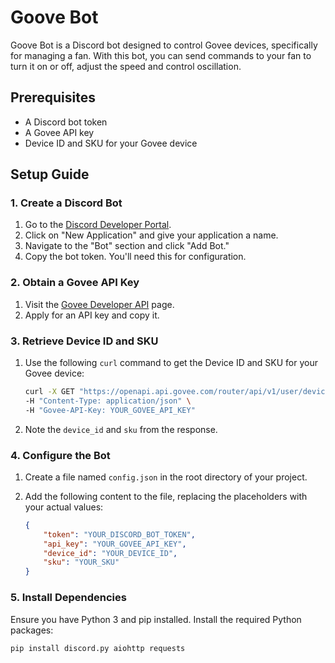# Goove Bot

Goove Bot is a Discord bot designed to control Govee devices, specifically for managing a fan. With this bot, you can send commands to your fan to turn it on or off, adjust the speed and control oscillation.

## Prerequisites

- A Discord bot token
- A Govee API key
- Device ID and SKU for your Govee device

## Setup Guide

### 1. Create a Discord Bot

1. Go to the [Discord Developer Portal](https://discord.com/developers/applications).
2. Click on "New Application" and give your application a name.
3. Navigate to the "Bot" section and click "Add Bot."
4. Copy the bot token. You'll need this for configuration.

### 2. Obtain a Govee API Key

1. Visit the [Govee Developer API](https://developer.govee.com/reference/apply-you-govee-api-key) page.
2. Apply for an API key and copy it.

### 3. Retrieve Device ID and SKU

1. Use the following `curl` command to get the Device ID and SKU for your Govee device:

    ```bash
    curl -X GET "https://openapi.api.govee.com/router/api/v1/user/devices" \
    -H "Content-Type: application/json" \
    -H "Govee-API-Key: YOUR_GOVEE_API_KEY"
    ```

2. Note the `device_id` and `sku` from the response.

### 4. Configure the Bot

1. Create a file named `config.json` in the root directory of your project.
2. Add the following content to the file, replacing the placeholders with your actual values:

    ```json
    {
        "token": "YOUR_DISCORD_BOT_TOKEN",
        "api_key": "YOUR_GOVEE_API_KEY",
        "device_id": "YOUR_DEVICE_ID",
        "sku": "YOUR_SKU"
    }
    ```

### 5. Install Dependencies

Ensure you have Python 3 and pip installed. Install the required Python packages:

```bash
pip install discord.py aiohttp requests
